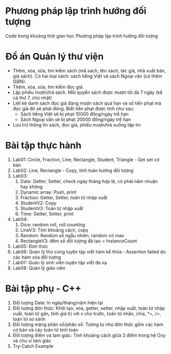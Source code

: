 # Phương pháp lập trình hướng đối tượng
Code trong khoảng thời gian học Phương pháp lập trình hướng đối tượng
# Đồ án Quản lý thư viện
*  Thêm, xóa, sửa, tìm kiếm sách (mã sách, tên sách, tác giả, nhà xuất bản, giá sách). Có hai loại sách: sách tiếng Việt và sách Ngoại văn (có thêm ISBN). 
*  Thêm, xóa, sửa, tìm kiếm đọc giả.
*  Lập phiếu mượn/trả sách. Mỗi quyển sách được mượn tối đa 7 ngày (kể cả thứ 7, chủ nhật)
*  Liệt kê danh sách đọc giả đang mượn sách quá hạn và số tiền phạt mà đọc giả đó sẽ phải đóng. Biết tiền phạt được tính như sau:
	*  Sách tiếng Việt sẽ bị phạt 10000 đồng/ngày trễ hạn
	*  Sách Ngoại văn sẽ bị phạt 20000 đồng/ngày trễ hạn
*  Lưu trữ thông tin sách, đọc giả, phiếu mượn/trả xuống tập tin
# Bài tập thực hành
1.  Lab01: Circle, Fraction, Line, Rectangle, Student, Triangle - Get set cơ bản
2.  Lab02: Line, Rectangle - Copy, tính toán hướng đối tượng
3.  Lab03:
	1.  Date: Getter, Setter, check ngày tháng hợp lệ, có phải năm nhuận hay không
	2.  Dynamic array: Push, print
	3.  Fraction: Getter, Setter, toán tử nhập xuất
	4.  StudentV2: Copy
	5.  StudentV3: Toán tử nhập xuất
	6.  Time: Getter, Setter, print
4.  Lab04:
	1. Dice: random roll, roll counting
	2. LineV3: Tính khoảng cách, copy
	3. Random: Random số ngẫu nhiên, random có max
	4. RectangleV3: đếm số đối tượng đã tạo = InstanceCount
5.  Lab05: Đơn thức
6.  Lab06: Quản lý thú cưng luyện tập viết hàm kế thừa - Assertion failed do các hàm xóa đối tượng
7.  Lab07: Quản lý sinh viên luyện tập viết đa xạ
8.  Lab08: Quản lý giáo viên
# Bài tập phụ - C++
1.  Đối tượng Date: In ngày/tháng/năm hiện tại
2.  Đối tượng đơn thức: Khởi tạo, xóa, getter, setter, nhập xuất, toán tử nhập xuất, toán tử gán, tính giá trị với x cho trước, toán tử nhân, chia, *=, /=, toán tử so sánh
3.  Đối tượng mảng phân số/phân số: Tương tự như đơn thức gồm các hàm cơ bản và các toán tử tính toán
4.  Đối tượng điểm và tam giác: Tính khoảng cách giữa 2 điểm trong hệ Oxy và chu vi tam giác
5.  Try-Catch Example
